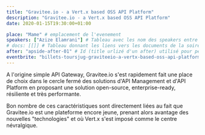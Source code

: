 ```yaml
---
title: "Gravitee.io - a Vert.x based OSS API Platform"
description: "Gravitee.io - a Vert.x based OSS API Platform"
date: 2020-01-15T19:30:00+01:00

place: "Mame" # emplacement de l'evenement
speakers: ["Azize Elamrani"] # Tableau avec les nom des speakers entre " et séparé par des ,
# docs: [[]] # Tableau donnant les liens vers les documents de la soirée hors affiche - exemple : [["L'inauguration","http://toursjug.cloud.xwiki.com/xwiki/bin/download/Meetings/20080409/InaugurationToursJUG.pdf"], ["Unitils et Selenium","Unitils-Selenium.pdf"]]
after: "apside-after-01" # Id (title urlizé d'un after) utilisé pour peupler la section after d'un evvent (exemple : apside-after-01)
eventbrite: "billets-toursjug-graviteeio-a-vertx-based-oss-api-platform-88534187137" # Id de l'inscription (la partie de l'URL sr trouvant après https://www.eventbrite.fr/e/ )
---
```

A l'origine simple API Gateway, Gravitee.io s'est rapidement fait une place de choix dans le cercle fermé des solutions
d'API Management et d'API Platform en proposant une solution open-source, enterprise-ready, résiliente et très performante.
<!--more-->
Bon nombre de ces caractéristiques sont directement liées au fait que Gravitee.io est une plateforme encore jeune, prenant alors
avantage des nouvelles "technologies" et où Vert.x s'est imposé comme le centre névralgique.


